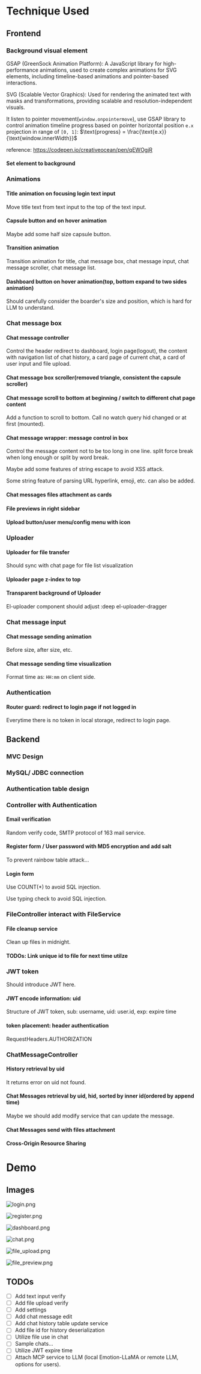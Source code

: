 # Technique Used

## Frontend

### Background visual element
GSAP (GreenSock Animation Platform): A JavaScript library for high-performance animations, used to create complex animations for SVG elements, including timeline-based animations and pointer-based interactions.  

SVG (Scalable Vector Graphics): Used for rendering the animated text with masks and transformations, providing scalable and resolution-independent visuals.  

It listen to pointer movement(`window.onpointermove`), use GSAP library to control animation timeline progress based on 
pointer horizontal position `e.x` projection in range of `[0, 1]`: $`\text{progress} = \frac{\text{e.x}}{\text{window.innerWidth}}`$

reference:
https://codepen.io/creativeocean/pen/qEWOgjR

#### Set element to background

### Animations

#### Title animation on focusing login text input

Move title text from text input to the top of the text input.

#### Capsule button and on hover animation

Maybe add some half size capsule button.

#### Transition animation

Transition animation for title, chat message box, chat message input, chat message scroller, chat message list.

#### Dashboard button on hover animation(top, bottom expand to two sides animation)

Should carefully consider the boarder's size and position, which is hard for LLM to understand.

### Chat message box

#### Chat message controller

Control the header redirect to dashboard, login page(logout), the content with navigation list of chat history, a card page of current chat, a card of user input and file upload.

#### Chat message box scroller(removed triangle, consistent the capsule scroller)

#### Chat message scroll to bottom at beginning / switch to different chat page content

Add a function to scroll to bottom. Call no watch query hid changed or at first (mounted).

#### Chat message wrapper: message control in box

Control the message content not  to be too long in one line. split force break when long enough or split by word break.

Maybe add some features of string escape to avoid XSS attack.

Some string feature of parsing URL hyperlink, emoji, etc. can also be added.

#### Chat messages files attachment as cards

#### File previews in right sidebar

#### Upload button/user menu/config menu with icon

### Uploader

#### Uploader for file transfer

Should sync with chat page for file list visualization

#### Uploader page z-index to top

#### Transparent background of Uploader

El-uploader component should adjust :deep el-uploader-dragger

### Chat message input

#### Chat message sending animation

Before size, after size, etc.

#### Chat message sending time visualization

Format time as: `HH:mm` on client side.

### Authentication

#### Router guard: redirect to login page if not logged in

Everytime there is no token in local storage, redirect to login page.

## Backend

### MVC Design

### MySQL/ JDBC connection

### Authentication table design

### Controller with Authentication

#### Email verification

Random verify code, SMTP protocol of 163 mail service.

#### Register form / User password with MD5 encryption and add salt

To prevent rainbow table attack...

#### Login form

Use COUNT(*) to avoid SQL injection.

Use typing check to avoid SQL injection.

### FileController interact with FileService

#### File cleanup service

Clean up files in midnight.

#### TODOs: Link unique id to file for next time utilze

### JWT token

Should introduce JWT here.

#### JWT encode information: uid

Structure of JWT token, sub: username, uid: user.id, exp: expire time

#### token placement: header authentication

RequestHeaders.AUTHORIZATION

### ChatMessageController

#### History retrieval by uid

It returns error on uid not found.

#### Chat Messages retrieval by uid, hid, sorted by inner id(ordered by append time)

Maybe we should add modify service that can update the message.

#### Chat Messages send with files attachment

#### Cross-Origin Resource Sharing

# Demo

## Images

![login.png](frontend/public/login.png)

![register.png](frontend/public/register.png)

![dashboard.png](frontend/public/dashboard.png)

![chat.png](frontend/public/chat.png)

![file_upload.png](frontend/public/file_upload.png)

![file_preview.png](frontend/public/file_preview.png)

## TODOs

- [ ] Add text input verify
- [ ] Add file upload verify
- [ ] Add settings
- [ ] Add chat message edit
- [ ] Add chat history table update service
- [ ] Add file id for history deserialization
- [ ] Utilize file use in chat
- [ ] Sample chats...
- [ ] Utilize JWT expire time
- [ ] Attach MCP service to LLM (local Emotion-LLaMA or remote LLM, options for users).